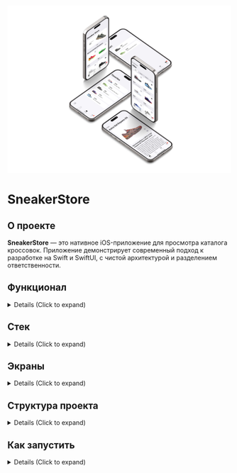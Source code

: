 ![Cover](_sources/cover.jpg)
# SneakerStore

## О проектe
**SneakerStore** — это нативное iOS-приложение для просмотра каталога кроссовок. Приложение демонстрирует современный подход к разработке на Swift и SwiftUI, с чистой архитектурой и разделением ответственности.

## Функционал
<details>
  <summary> Details (Click to expand) </summary>
  <br>

- **Каталог товаров:** Просмотр списка доступных кроссовок.
- **Детальная информация:** Просмотр подробной информации о каждой модели.
- **Корзина:** Добавление товаров в корзину.
- **Избранное:** Возможность добавлять понравившиеся модели в список избранного.
</details>


## Стек
<details>
  <summary> Details (Click to expand) </summary>
  <br>
    
### Проект построен с использованием современных практик и паттернов проектирования:
- **Язык:** Swift
- **UI Framework:** SwiftUI
- **Архитектурный паттерн:** MVI
- **Навигация:** Используется `Router` для управления переходами между экранами.
- **Внедрение зависимостей (DI):** Централизованное управление зависимостями через `DIContainer` и `VMFactory`.
- **Сервисный слой:** Бизнес-логика инкапсулирована в сервисах (`SneakersService`, `CartService`, `FavoriteService`).
- **Сеть:** Асинхронное взаимодействие с API для получения данных о товарах.
- **Кэширование:** Реализован `CacheService` для локального сохранения данных и улучшения производительности.
</details>

## Экраны
<details>
  <summary> Details (Click to expand) </summary>
  <br>
    
| ![](_sources/CatalogPage.png) | ![](_sources/BrandPage.png) | ![](_sources/SneakerPage.png) |
|-------------------|-------------------|-------------------|
| ![](_sources/FavPage.png) | ![](_sources/CartPage.png) | ![](_sources/BrowsePage.png)
</details>


## Структура проекта
<details>
  <summary> Details (Click to expand) </summary>
  <br>
    
```bash
SneakerStore/
├── Application/       # Точка входа, роутер, Tabbar
├── Features/          # Основные экраны и фичи приложения
│   ├── Browse/        # Просмотр и фильтрация
│   ├── Cart/          # Корзина
│   ├── Catalog/       # Главный каталог
│   ├── Favorites/     # Избранное
│   └── SneakerDetail/ # Детальный экран
└── Shared/            # Общие компоненты
    ├── DI/            # Внедрение зависимостей
    ├── Models/        # Модели данных (DTO и локальные)
    ├── Network/       # Сетевой слой
    ├── Services/      # Сервисы бизнес-логики
    ├── UI/            # Переиспользуемые UI-компоненты и расширения
    └── Utils/         # Вспомогательные утилиты
```
</details>


## Как запустить
<details>
  <summary> Details (Click to expand) </summary>
  <br>
    
1.  Клонируйте репозиторий.
2.  Откройте файл `SneakerStore.xcodeproj` в Xcode.
3.  Выберите нужный симулятор или реальное устройство.
4.  Нажмите **Build and Run** (сочетание клавиш `Cmd+R`).
</details>

